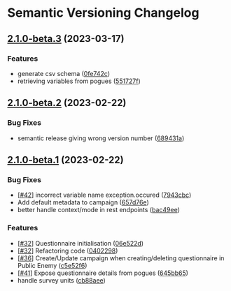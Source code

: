 # Semantic Versioning Changelog

## [2.1.0-beta.3](https://github.com/InseeFr/Public-Enemy-Back-Office/compare/2.1.0-beta.2...2.1.0-beta.3) (2023-03-17)


### Features

* generate csv schema ([0fe742c](https://github.com/InseeFr/Public-Enemy-Back-Office/commit/0fe742c285536763517cc1ee736482a9adf76a1a))
* retrieving variables from pogues ([551727f](https://github.com/InseeFr/Public-Enemy-Back-Office/commit/551727fb1c0e93a0110fb6755325dc8926c44c13))

## [2.1.0-beta.2](https://github.com/InseeFr/Public-Enemy-Back-Office/compare/2.1.0-beta.1...2.1.0-beta.2) (2023-02-22)


### Bug Fixes

* semantic release giving wrong version number ([689431a](https://github.com/InseeFr/Public-Enemy-Back-Office/commit/689431a00142e8a1d0bed4d336f7ec73ca675d77))

## [2.1.0-beta.1](https://github.com/InseeFr/Public-Enemy-Back-Office/compare/2.0.0...2.1.0-beta.1) (2023-02-22)


### Bug Fixes

* [[#42](https://github.com/InseeFr/Public-Enemy-Back-Office/issues/42)] incorrect variable name exception.occured ([7943cbc](https://github.com/InseeFr/Public-Enemy-Back-Office/commit/7943cbc69800d22edbfae0045fc27bf78e8767b0))
* Add default metadata to campaign ([657d76e](https://github.com/InseeFr/Public-Enemy-Back-Office/commit/657d76eab5a88071b50c32228b48c10241f6ca1e))
* better handle context/mode in rest endpoints ([bac49ee](https://github.com/InseeFr/Public-Enemy-Back-Office/commit/bac49ee3181a53ccecde28925b83499b7e0e966d))


### Features

* [[#32](https://github.com/InseeFr/Public-Enemy-Back-Office/issues/32)] Questionnaire initialisation ([06e522d](https://github.com/InseeFr/Public-Enemy-Back-Office/commit/06e522d2b7bf718b1a2feb846a6d71bf1732c3b7))
* [[#32](https://github.com/InseeFr/Public-Enemy-Back-Office/issues/32)] Refactoring code ([0402298](https://github.com/InseeFr/Public-Enemy-Back-Office/commit/04022984f0b33f98192c05314ce4e8bcffc23546))
* [[#36](https://github.com/InseeFr/Public-Enemy-Back-Office/issues/36)] Create/Update campaign when creating/deleting questionnaire in Public Enemy ([c5e52f6](https://github.com/InseeFr/Public-Enemy-Back-Office/commit/c5e52f6c37f9e92e837ba618c1e617ef117a1dcd))
* [[#41](https://github.com/InseeFr/Public-Enemy-Back-Office/issues/41)] Expose questionnaire details from pogues ([645bb65](https://github.com/InseeFr/Public-Enemy-Back-Office/commit/645bb650a7ec7bfe57dcc3fe5d14015dc39c2c81))
* handle survey units ([cb88aee](https://github.com/InseeFr/Public-Enemy-Back-Office/commit/cb88aee3579c87008d7061b0120dc9fe61fe9c81))
